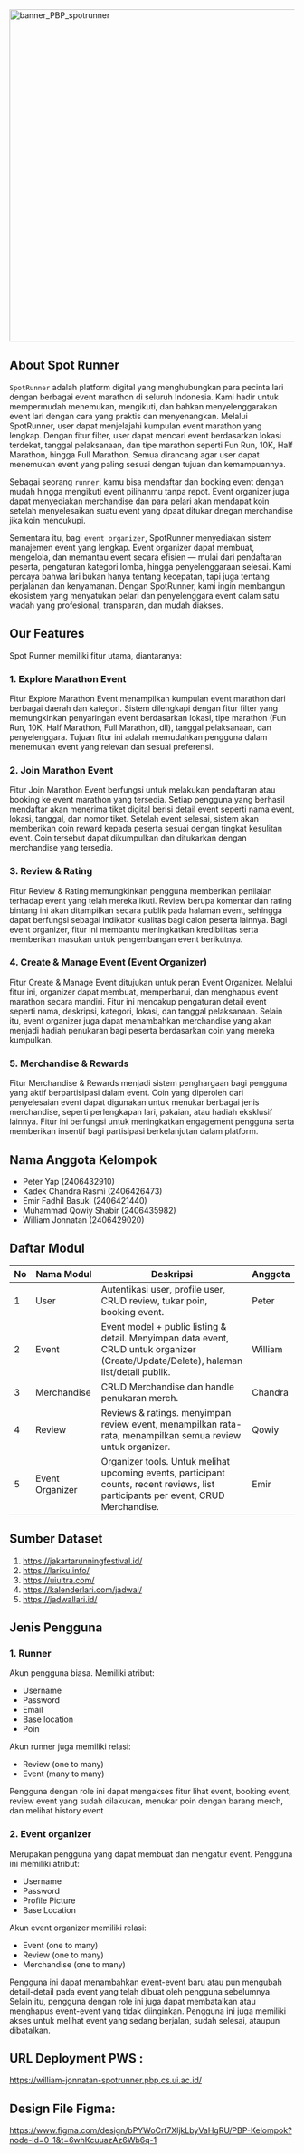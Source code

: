 
<img width="1440" height="587" alt="banner_PBP_spotrunner" src="https://github.com/user-attachments/assets/47c4894c-102c-441c-9ab5-1175d1f06dac" />

## About Spot Runner
`SpotRunner` adalah platform digital yang menghubungkan para pecinta lari dengan berbagai event marathon di seluruh Indonesia. Kami hadir untuk mempermudah menemukan, mengikuti, dan bahkan menyelenggarakan event lari dengan cara yang praktis dan menyenangkan. Melalui SpotRunner, user dapat menjelajahi kumpulan event marathon yang lengkap. Dengan fitur filter, user dapat mencari event berdasarkan lokasi terdekat, tanggal pelaksanaan, dan tipe marathon seperti Fun Run, 10K, Half Marathon, hingga Full Marathon. Semua dirancang agar user dapat menemukan event yang paling sesuai dengan tujuan dan kemampuannya.

Sebagai seorang `runner`, kamu bisa mendaftar dan booking event dengan mudah hingga mengikuti event pilihanmu tanpa repot. Event organizer juga dapat menyediakan merchandise dan para pelari akan mendapat koin setelah menyelesaikan suatu event yang dpaat ditukar dnegan merchandise jika koin mencukupi.

Sementara itu, bagi `event organizer`, SpotRunner menyediakan sistem manajemen event yang lengkap. Event organizer dapat membuat, mengelola, dan memantau event secara efisien — mulai dari pendaftaran peserta, pengaturan kategori lomba, hingga penyelenggaraan selesai.
Kami percaya bahwa lari bukan hanya tentang kecepatan, tapi juga tentang perjalanan dan kenyamanan. Dengan SpotRunner, kami ingin membangun ekosistem yang menyatukan pelari dan penyelenggara event dalam satu wadah yang profesional, transparan, dan mudah diakses.

## Our Features
Spot Runner memiliki fitur utama, diantaranya:
### 1. Explore Marathon Event

Fitur Explore Marathon Event menampilkan kumpulan event marathon dari berbagai daerah dan kategori. Sistem dilengkapi dengan fitur filter yang memungkinkan penyaringan event berdasarkan lokasi, tipe marathon (Fun Run, 10K, Half Marathon, Full Marathon, dll), tanggal pelaksanaan, dan penyelenggara. Tujuan fitur ini adalah memudahkan pengguna dalam menemukan event yang relevan dan sesuai preferensi.

### 2. Join Marathon Event

Fitur Join Marathon Event berfungsi untuk melakukan pendaftaran atau booking ke event marathon yang tersedia. Setiap pengguna yang berhasil mendaftar akan menerima tiket digital berisi detail event seperti nama event, lokasi, tanggal, dan nomor tiket. Setelah event selesai, sistem akan memberikan coin reward kepada peserta sesuai dengan tingkat kesulitan event. Coin tersebut dapat dikumpulkan dan ditukarkan dengan merchandise yang tersedia.

### 3. Review & Rating

Fitur Review & Rating memungkinkan pengguna memberikan penilaian terhadap event yang telah mereka ikuti. Review berupa komentar dan rating bintang ini akan ditampilkan secara publik pada halaman event, sehingga dapat berfungsi sebagai indikator kualitas bagi calon peserta lainnya. Bagi event organizer, fitur ini membantu meningkatkan kredibilitas serta memberikan masukan untuk pengembangan event berikutnya.

### 4. Create & Manage Event (Event Organizer)

Fitur Create & Manage Event ditujukan untuk peran Event Organizer. Melalui fitur ini, organizer dapat membuat, memperbarui, dan menghapus event marathon secara mandiri. Fitur ini mencakup pengaturan detail event seperti nama, deskripsi, kategori, lokasi, dan tanggal pelaksanaan. Selain itu, event organizer juga dapat menambahkan merchandise yang akan menjadi hadiah penukaran bagi peserta berdasarkan coin yang mereka kumpulkan.

### 5. Merchandise & Rewards

Fitur Merchandise & Rewards menjadi sistem penghargaan bagi pengguna yang aktif berpartisipasi dalam event. Coin yang diperoleh dari penyelesaian event dapat digunakan untuk menukar berbagai jenis merchandise, seperti perlengkapan lari, pakaian, atau hadiah eksklusif lainnya. Fitur ini berfungsi untuk meningkatkan engagement pengguna serta memberikan insentif bagi partisipasi berkelanjutan dalam platform.

## Nama Anggota Kelompok
- Peter Yap (2406432910)
- Kadek Chandra Rasmi (2406426473)
- Emir Fadhil Basuki (2406421440) 
- Muhammad Qowiy Shabir  (2406435982) 
- William Jonnatan (2406429020)

## Daftar Modul
| No |    Nama Modul   |                                               Deskripsi                                                                               | Anggota |  
| -- | --------------- | ------------------------------------------------------------------------------------------------------------------------------------- | ------- | 
| 1  | User            | Autentikasi user, profile user, CRUD review, tukar poin, booking event.                                                               |  Peter  | 
| 2  | Event           | Event model + public listing & detail. Menyimpan data event, CRUD untuk organizer (Create/Update/Delete), halaman list/detail publik. | William | 
| 3  | Merchandise     | CRUD Merchandise dan handle penukaran merch.                                                                                          | Chandra | 
| 4  | Review          | Reviews & ratings. menyimpan review event, menampilkan rata-rata, menampilkan semua review untuk organizer.                           |  Qowiy  | 
| 5  | Event Organizer | Organizer tools. Untuk melihat upcoming events, participant counts, recent reviews, list participants per event, CRUD Merchandise.    |   Emir  | 

## Sumber Dataset
  1. https://jakartarunningfestival.id/
  2. https://lariku.info/
  3. https://uiultra.com/
  4. https://kalenderlari.com/jadwal/
  5. https://jadwallari.id/

## Jenis Pengguna
### 1. Runner 
Akun pengguna biasa. Memiliki atribut:
- Username 
- Password
- Email
- Base location
- Poin

Akun runner juga memiliki relasi:
- Review (one to many) 
- Event (many to many)

Pengguna dengan role ini dapat mengakses fitur lihat event, booking event, review event yang sudah dilakukan, menukar poin dengan barang merch, dan melihat history event

### 2. Event organizer
Merupakan pengguna yang dapat membuat dan mengatur event. Pengguna ini memiliki atribut:
- Username
- Password
- Profile Picture
- Base Location

Akun event organizer memiliki relasi:
- Event (one to many)
- Review (one to many)
- Merchandise (one to many)

Pengguna ini dapat menambahkan event-event baru atau pun mengubah detail-detail pada event yang telah dibuat oleh pengguna sebelumnya. Selain itu, pengguna dengan role ini juga dapat membatalkan atau menghapus event-event yang tidak diinginkan. Pengguna ini juga memiliki akses untuk melihat event yang sedang berjalan, sudah selesai, ataupun dibatalkan. 

## URL Deployment PWS : 
https://william-jonnatan-spotrunner.pbp.cs.ui.ac.id/

## Design File Figma:
https://www.figma.com/design/bPYWoCrt7XljkLbyVaHgRU/PBP-Kelompok?node-id=0-1&t=6whKcuuazAz6Wb6q-1
